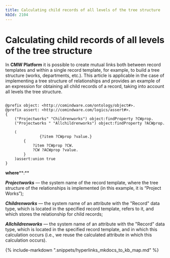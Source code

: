 ```yaml
---
title: Calculating child records of all levels of the tree structure
kbId: 2104
---
```



# Calculating child records of all levels of the tree structure

In **CMW Platform** it is possible to create mutual links both between record templates and within a single record template, for example, to build a tree structure (works, departments, etc.). This article is applicable in the case of implementing a tree structure of relationships and provides an example of an expression for obtaining all child records of a record, taking into account all levels the tree structure.

```

@prefix object: <http://comindware.com/ontology/object#>.
@prefix assert: <http://comindware.com/logics/assert#>.
{
    ("Projectworks" "Childrenworks") object:findProperty ?CWprop.
    ("Projectworks " "Allchildrenworks") object:findProperty ?ACWprop.
   
    (
               {?item ?CWprop ?value.}
        {
            ?item ?CWprop ?CW.
            ?CW ?ACWprop ?value.
        }
    )assert:union true
}

```

**where****:**

***Projectworks*** — the system name of the record template, where the tree structure of the relationships is implemented (in this example, it is “Project Works”);

***Childrenworks*** — the system name of an attribute with the "Record" data type, which is located in the specified record template, refers to it, and which stores the relationship for child records;

***Allchildrenworks*** — the system name of an attribute with the "Record" data type, which is located in the specified record template, and in which this calculation occurs (i.e., we reuse the calculated attribute in which this calculation occurs).

{% include-markdown ".snippets/hyperlinks_mkdocs_to_kb_map.md" %}

